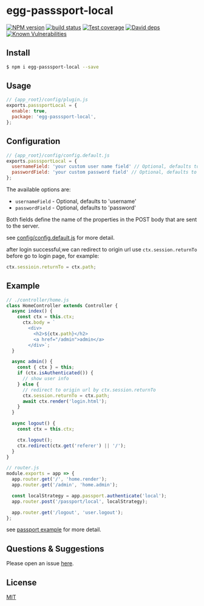 # egg-passsport-local

[![NPM version][npm-image]][npm-url]
[![build status][travis-image]][travis-url]
[![Test coverage][codecov-image]][codecov-url]
[![David deps][david-image]][david-url]
[![Known Vulnerabilities][snyk-image]][snyk-url]

[npm-image]: https://img.shields.io/npm/v/egg-passsport-local.svg?style=flat-square
[npm-url]: https://npmjs.org/package/egg-passsport-local
[travis-image]: https://img.shields.io/travis/eggjs/egg-passsport-local.svg?style=flat-square
[travis-url]: https://travis-ci.org/eggjs/egg-passsport-local
[codecov-image]: https://img.shields.io/codecov/c/github/eggjs/egg-passsport-local.svg?style=flat-square
[codecov-url]: https://codecov.io/github/eggjs/egg-passsport-local?branch=master
[david-image]: https://img.shields.io/david/eggjs/egg-passsport-local.svg?style=flat-square
[david-url]: https://david-dm.org/eggjs/egg-passsport-local
[snyk-image]: https://snyk.io/test/npm/egg-passsport-local/badge.svg?style=flat-square
[snyk-url]: https://snyk.io/test/npm/egg-passsport-local

<!--
Description here.
-->

## Install

```bash
$ npm i egg-passsport-local --save
```

## Usage

```js
// {app_root}/config/plugin.js
exports.passsportLocal = {
  enable: true,
  package: 'egg-passsport-local',
};
```

## Configuration

```js
// {app_root}/config/config.default.js
exports.passsportLocal = {
  usernameField: 'your custom user name field' // Optional, defaults to 'username'
  passwordField: 'your custom password field' // Optional, defaults to 'password'
};
```

The available options are:

- `usernameField` - Optional, defaults to 'username'
- `passwordField` - Optional, defaults to 'password'

Both fields define the name of the properties in the POST body that are sent to the server.

see [config/config.default.js](config/config.default.js) for more detail.

after login successful,we can redirect to origin url use `ctx.session.returnTo` before go to login page, for example:

```js
ctx.sessioin.returnTo = ctx.path;
```

## Example

```js
// ./controller/home.js
class HomeController extends Controller {
  async index() {
    const ctx = this.ctx;
      ctx.body = `
        <div>
          <h2>${ctx.path}</h2>
          <a href="/admin">admin</a>
        </div>`;
  }

  async admin() {
    const { ctx } = this;
    if (ctx.isAuthenticated()) {
      // show user info
    } else {
      // redirect to origin url by ctx.session.returnTo
      ctx.session.returnTo = ctx.path;
      await ctx.render('login.html');
    }
  }

  async logout() {
    const ctx = this.ctx;

    ctx.logout();
    ctx.redirect(ctx.get('referer') || '/');
  }
}
```

```js
// router.js
module.exports = app => {
  app.router.get('/', 'home.render');
  app.router.get('/admin', 'home.admin');

  const localStrategy = app.passport.authenticate('local');
  app.router.post('/passport/local', localStrategy);

  app.router.get('/logout', 'user.logout');
};
```

see [passport example](https://github.com/eggjs/examples/tree/master/passport) for more detail.

## Questions & Suggestions

Please open an issue [here](https://github.com/eggjs/egg/issues).

## License

[MIT](LICENSE)
